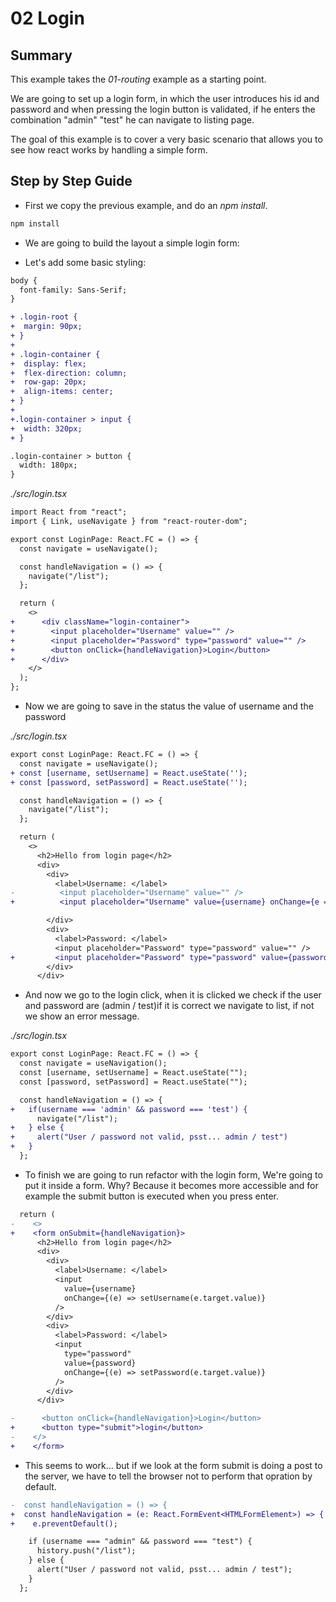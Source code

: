 # 02 Login

## Summary

This example takes the _01-routing_ example as a starting point.

We are going to set up a login form, in which the user introduces
his id and password and when pressing the login button is validated, if he enters the combination "admin" "test" he can navigate to listing page.

The goal of this example is to cover a very basic scenario that allows you to see how react works by handling a simple form.

## Step by Step Guide

- First we copy the previous example, and do an _npm install_.

```bash
npm install
```

- We are going to build the layout a simple login form:

- Let's add some basic styling:

```diff
body {
  font-family: Sans-Serif;
}

+ .login-root {
+  margin: 90px;
+ }
+
+ .login-container {
+  display: flex;
+  flex-direction: column;
+  row-gap: 20px;
+  align-items: center;
+ }
+
+.login-container > input {
+  width: 320px;
+ }

.login-container > button {
  width: 180px;
}
```

_./src/login.tsx_

```diff
import React from "react";
import { Link, useNavigate } from "react-router-dom";

export const LoginPage: React.FC = () => {
  const navigate = useNavigate();

  const handleNavigation = () => {
    navigate("/list");
  };

  return (
    <>
+      <div className="login-container">
+        <input placeholder="Username" value="" />
+        <input placeholder="Password" type="password" value="" />
+        <button onClick={handleNavigation}>Login</button>
+      </div>
    </>
  );
};
```

- Now we are going to save in the status the value of username and the password

_./src/login.tsx_

```diff
export const LoginPage: React.FC = () => {
  const navigate = useNavigate();
+ const [username, setUsername] = React.useState('');
+ const [password, setPassword] = React.useState('');

  const handleNavigation = () => {
    navigate("/list");
  };

  return (
    <>
      <h2>Hello from login page</h2>
      <div>
        <div>
          <label>Username: </label>
-          <input placeholder="Username" value="" />
+          <input placeholder="Username" value={username} onChange={e => setUsername(e.target.value)} />

        </div>
        <div>
          <label>Password: </label>
          <input placeholder="Password" type="password" value="" />
+         <input placeholder="Password" type="password" value={password} onChange={e => setPassword(e.target.value)} />
        </div>
      </div>
```

- And now we go to the login click, when it is clicked we check if the user and password are (admin / test)if it is correct we navigate to list, if not we show an error message.

_./src/login.tsx_

```diff
export const LoginPage: React.FC = () => {
  const navigate = useNavigation();
  const [username, setUsername] = React.useState("");
  const [password, setPassword] = React.useState("");

  const handleNavigation = () => {
+   if(username === 'admin' && password === 'test') {
      navigate("/list");
+   } else {
+     alert("User / password not valid, psst... admin / test")
+   }
  };
```

- To finish we are going to run refactor with the login form, We're going to put it inside a form. Why? Because it becomes more accessible and for example the submit button is executed when you press enter.

```diff
  return (
-    <>
+    <form onSubmit={handleNavigation}>
      <h2>Hello from login page</h2>
      <div>
        <div>
          <label>Username: </label>
          <input
            value={username}
            onChange={(e) => setUsername(e.target.value)}
          />
        </div>
        <div>
          <label>Password: </label>
          <input
            type="password"
            value={password}
            onChange={(e) => setPassword(e.target.value)}
          />
        </div>
      </div>

-      <button onClick={handleNavigation}>Login</button>
+      <button type="submit">login</button>
-    </>
+    </form>
```

- This seems to work... but if we look at the form submit is doing a post to the server, we have to tell the browser not to perform that opration by default.

```diff
-  const handleNavigation = () => {
+  const handleNavigation = (e: React.FormEvent<HTMLFormElement>) => {
+    e.preventDefault();

    if (username === "admin" && password === "test") {
      history.push("/list");
    } else {
      alert("User / password not valid, psst... admin / test");
    }
  };
```
